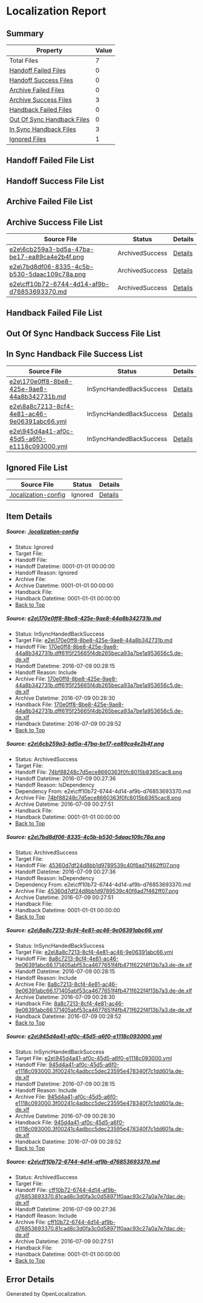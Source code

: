 # <a name='report-top'></a> Localization Report

## Summary
 Property | Value 
 -------- | ----- 
 Total Files | 7
[ Handoff Failed Files ](#handoff-failed-list)| 0
[ Handoff Success Files ](#handoff-success-list)| 0
[ Archive Failed Files ](#archive-failed-list)| 0
[ Archive Success Files ](#archive-success-list)| 3
[ Handback Failed Files ](#handback-failed-list)| 0
[ Out Of Sync Handback Files ](#outofsync-handback-success-list)| 0
[ In Sync Handback Files ](#insync-handback-success-list)| 3
[ Ignored Files ](#ignored-list)| 1

## <a name='handoff-failed-list'></a> Handoff Failed File List

## <a name='handoff-success-list'></a> Handoff Success File List

## <a name='archive-failed-list'></a> Archive Failed File List

## <a name='archive-success-list'></a> Archive Success File List
 Source File | Status | Details 
 ----------- | ------ | ------- 
 [e2e\6cb259a3-bd5a-47ba-be17-ea89ca4e2b4f.png](https://github.com/OpenLocalizationTestOrg/oltest/blob/da697d3d0c5dc8b4eab9165a27982e18c08f3192/e2e/6cb259a3-bd5a-47ba-be17-ea89ca4e2b4f.png) | ArchivedSuccess | [Details](#74bf88248c7d5ece8660363f0fc8015b8365cac82)
 [e2e\7bd8df06-8335-4c5b-b530-5daac109c78a.png](https://github.com/OpenLocalizationTestOrg/oltest/blob/da697d3d0c5dc8b4eab9165a27982e18c08f3192/e2e/7bd8df06-8335-4c5b-b530-5daac109c78a.png) | ArchivedSuccess | [Details](#45360d7df24d8bb1d9789539c40f6ad7f462ff073)
 [e2e\cff10b72-6744-4d14-af9b-d76853693370.md](https://github.com/OpenLocalizationTestOrg/oltest/blob/da697d3d0c5dc8b4eab9165a27982e18c08f3192/e2e/cff10b72-6744-4d14-af9b-d76853693370.md) | ArchivedSuccess | [Details](#46a27174daabb20bdb01bf439c10c4b86033cb0b6)

## <a name='handback-failed-list'></a> Handback Failed File List

## <a name='outofsync-handback-success-list'></a> Out Of Sync Handback Success File List

## <a name='insync-handback-success-list'></a> In Sync Handback File Success List
 Source File | Status | Details 
 ----------- | ------ | ------- 
 [e2e\170e0ff8-8be8-425e-9ae8-44a8b342731b.md](https://github.com/OpenLocalizationTestOrg/oltest/blob/f8dc78d7e9f1f223d7747c3c8d2e13e7cf8a1bb9/e2e/170e0ff8-8be8-425e-9ae8-44a8b342731b.md) | InSyncHandedBackSuccess | [Details](#5bc40a1e7e48a6fe484795365f238f2ed61c64bf1)
 [e2e\8a8c7213-8cf4-4e81-ac46-9e06391abc66.yml](https://github.com/OpenLocalizationTestOrg/oltest/blob/f8dc78d7e9f1f223d7747c3c8d2e13e7cf8a1bb9/e2e/8a8c7213-8cf4-4e81-ac46-9e06391abc66.yml) | InSyncHandedBackSuccess | [Details](#b224eb722bbc8aa0f102acd1b0967958403ba2f04)
 [e2e\945d4a41-af0c-45d5-a6f0-e1118c093000.yml](https://github.com/OpenLocalizationTestOrg/oltest/blob/f8dc78d7e9f1f223d7747c3c8d2e13e7cf8a1bb9/e2e/945d4a41-af0c-45d5-a6f0-e1118c093000.yml) | InSyncHandedBackSuccess | [Details](#12014b3a08a29499cbe77cd71cf13cdd138cd7305)

## <a name='ignored-list'></a> Ignored File List
 Source File | Status | Details 
 ----------- | ------ | ------- 
 [.localization-config](https://github.com/OpenLocalizationTestOrg/oltest/blob/f8dc78d7e9f1f223d7747c3c8d2e13e7cf8a1bb9/.localization-config) | Ignored | [Details](#3d4f252ac210baf56311d7e97dcc2db10974dbd20)

## Item Details
##### <a name='3d4f252ac210baf56311d7e97dcc2db10974dbd20'></a> Source: [.localization-config](https://github.com/OpenLocalizationTestOrg/oltest/blob/f8dc78d7e9f1f223d7747c3c8d2e13e7cf8a1bb9/.localization-config)
* Status: Ignored
* Target File: 
* Handoff File: 
* Handoff Datetime: 0001-01-01 00:00:00
* Handoff Reason: Ignored
* Archive File: 
* Archive Datetime: 0001-01-01 00:00:00
* Handback File: 
* Handback Datetime: 0001-01-01 00:00:00
* [Back to Top](#report-top)

##### <a name='5bc40a1e7e48a6fe484795365f238f2ed61c64bf1'></a> Source: [e2e\170e0ff8-8be8-425e-9ae8-44a8b342731b.md](https://github.com/OpenLocalizationTestOrg/oltest/blob/f8dc78d7e9f1f223d7747c3c8d2e13e7cf8a1bb9/e2e/170e0ff8-8be8-425e-9ae8-44a8b342731b.md)
* Status: InSyncHandedBackSuccess
* Target File: [e2e\170e0ff8-8be8-425e-9ae8-44a8b342731b.md](https://github.com/OpenLocalizationTestOrg/oltest-dede-fly/blob/b46f3335410dc7bba885308c0c22ae33a2bdd781/e2e/170e0ff8-8be8-425e-9ae8-44a8b342731b.md)
* Handoff File: [170e0ff8-8be8-425e-9ae8-44a8b342731b.dff61f5f25665f4db265beca93a7be1a953656c5.de-de.xlf](https://github.com/OpenLocalizationTestOrg/olhandoff-e2e/blob/cefa44d0275d46dacdaf5ffb7c7b07e185d89273/ol-handoff/OpenLocalizationTestOrg/oltest-dede-fly/ci/ht/170e0ff8-8be8-425e-9ae8-44a8b342731b.dff61f5f25665f4db265beca93a7be1a953656c5.de-de.xlf)
* Handoff Datetime: 2016-07-09 00:28:15
* Handoff Reason: Include
* Archive File: [170e0ff8-8be8-425e-9ae8-44a8b342731b.dff61f5f25665f4db265beca93a7be1a953656c5.de-de.xlf](https://github.com/OpenLocalizationTestOrg/olhandoff-e2e/blob/ac2db21b521ccc738653c246fbff5b38f8345186/ol-archive/OpenLocalizationTestOrg/oltest-dede-fly/ci/ht/170e0ff8-8be8-425e-9ae8-44a8b342731b.dff61f5f25665f4db265beca93a7be1a953656c5.de-de.xlf)
* Archive Datetime: 2016-07-09 00:28:30
* Handback File: [170e0ff8-8be8-425e-9ae8-44a8b342731b.dff61f5f25665f4db265beca93a7be1a953656c5.de-de.xlf](https://github.com/OpenLocalizationTestOrg/olhandback-e2e/blob/e06d3aa69c476a9b3caf2f42e5580aa647e995cc/ol-handback/OpenLocalizationTestOrg/oltest-dede-fly/ci/ht/170e0ff8-8be8-425e-9ae8-44a8b342731b.dff61f5f25665f4db265beca93a7be1a953656c5.de-de.xlf)
* Handback Datetime: 2016-07-09 00:28:52
* [Back to Top](#report-top)

##### <a name='74bf88248c7d5ece8660363f0fc8015b8365cac82'></a> Source: [e2e\6cb259a3-bd5a-47ba-be17-ea89ca4e2b4f.png](https://github.com/OpenLocalizationTestOrg/oltest/blob/da697d3d0c5dc8b4eab9165a27982e18c08f3192/e2e/6cb259a3-bd5a-47ba-be17-ea89ca4e2b4f.png)
* Status: ArchivedSuccess
* Target File: 
* Handoff File: [74bf88248c7d5ece8660363f0fc8015b8365cac8.png](https://github.com/OpenLocalizationTestOrg/olhandoff-e2e/blob/37637e7742c6c9a8c4408406bcd68da44b54be92/ol-handoff/OpenLocalizationTestOrg/oltest-dede-fly/ci/ht/74bf88248c7d5ece8660363f0fc8015b8365cac8.png)
* Handoff Datetime: 2016-07-09 00:27:36
* Handoff Reason: IsDependency
* Dependency From: e2e\cff10b72-6744-4d14-af9b-d76853693370.md
* Archive File: [74bf88248c7d5ece8660363f0fc8015b8365cac8.png](https://github.com/OpenLocalizationTestOrg/olhandoff-e2e/blob/5e9c51c43431bf98bde43b9efc8abbd0af58db8a/ol-archive/OpenLocalizationTestOrg/oltest-dede-fly/ci/ht/74bf88248c7d5ece8660363f0fc8015b8365cac8.png)
* Archive Datetime: 2016-07-09 00:27:51
* Handback File: 
* Handback Datetime: 0001-01-01 00:00:00
* [Back to Top](#report-top)

##### <a name='45360d7df24d8bb1d9789539c40f6ad7f462ff073'></a> Source: [e2e\7bd8df06-8335-4c5b-b530-5daac109c78a.png](https://github.com/OpenLocalizationTestOrg/oltest/blob/da697d3d0c5dc8b4eab9165a27982e18c08f3192/e2e/7bd8df06-8335-4c5b-b530-5daac109c78a.png)
* Status: ArchivedSuccess
* Target File: 
* Handoff File: [45360d7df24d8bb1d9789539c40f6ad7f462ff07.png](https://github.com/OpenLocalizationTestOrg/olhandoff-e2e/blob/37637e7742c6c9a8c4408406bcd68da44b54be92/ol-handoff/OpenLocalizationTestOrg/oltest-dede-fly/ci/ht/45360d7df24d8bb1d9789539c40f6ad7f462ff07.png)
* Handoff Datetime: 2016-07-09 00:27:36
* Handoff Reason: IsDependency
* Dependency From: e2e\cff10b72-6744-4d14-af9b-d76853693370.md
* Archive File: [45360d7df24d8bb1d9789539c40f6ad7f462ff07.png](https://github.com/OpenLocalizationTestOrg/olhandoff-e2e/blob/5e9c51c43431bf98bde43b9efc8abbd0af58db8a/ol-archive/OpenLocalizationTestOrg/oltest-dede-fly/ci/ht/45360d7df24d8bb1d9789539c40f6ad7f462ff07.png)
* Archive Datetime: 2016-07-09 00:27:51
* Handback File: 
* Handback Datetime: 0001-01-01 00:00:00
* [Back to Top](#report-top)

##### <a name='b224eb722bbc8aa0f102acd1b0967958403ba2f04'></a> Source: [e2e\8a8c7213-8cf4-4e81-ac46-9e06391abc66.yml](https://github.com/OpenLocalizationTestOrg/oltest/blob/f8dc78d7e9f1f223d7747c3c8d2e13e7cf8a1bb9/e2e/8a8c7213-8cf4-4e81-ac46-9e06391abc66.yml)
* Status: InSyncHandedBackSuccess
* Target File: [e2e\8a8c7213-8cf4-4e81-ac46-9e06391abc66.yml](https://github.com/OpenLocalizationTestOrg/oltest-dede-fly/blob/b46f3335410dc7bba885308c0c22ae33a2bdd781/e2e/8a8c7213-8cf4-4e81-ac46-9e06391abc66.yml)
* Handoff File: [8a8c7213-8cf4-4e81-ac46-9e06391abc66.171405abf53ca4677651f4fb471f622f4f13b7a3.de-de.xlf](https://github.com/OpenLocalizationTestOrg/olhandoff-e2e/blob/cefa44d0275d46dacdaf5ffb7c7b07e185d89273/ol-handoff/OpenLocalizationTestOrg/oltest-dede-fly/ci/ht/8a8c7213-8cf4-4e81-ac46-9e06391abc66.171405abf53ca4677651f4fb471f622f4f13b7a3.de-de.xlf)
* Handoff Datetime: 2016-07-09 00:28:15
* Handoff Reason: Include
* Archive File: [8a8c7213-8cf4-4e81-ac46-9e06391abc66.171405abf53ca4677651f4fb471f622f4f13b7a3.de-de.xlf](https://github.com/OpenLocalizationTestOrg/olhandoff-e2e/blob/ac2db21b521ccc738653c246fbff5b38f8345186/ol-archive/OpenLocalizationTestOrg/oltest-dede-fly/ci/ht/8a8c7213-8cf4-4e81-ac46-9e06391abc66.171405abf53ca4677651f4fb471f622f4f13b7a3.de-de.xlf)
* Archive Datetime: 2016-07-09 00:28:30
* Handback File: [8a8c7213-8cf4-4e81-ac46-9e06391abc66.171405abf53ca4677651f4fb471f622f4f13b7a3.de-de.xlf](https://github.com/OpenLocalizationTestOrg/olhandback-e2e/blob/e06d3aa69c476a9b3caf2f42e5580aa647e995cc/ol-handback/OpenLocalizationTestOrg/oltest-dede-fly/ci/ht/8a8c7213-8cf4-4e81-ac46-9e06391abc66.171405abf53ca4677651f4fb471f622f4f13b7a3.de-de.xlf)
* Handback Datetime: 2016-07-09 00:28:52
* [Back to Top](#report-top)

##### <a name='12014b3a08a29499cbe77cd71cf13cdd138cd7305'></a> Source: [e2e\945d4a41-af0c-45d5-a6f0-e1118c093000.yml](https://github.com/OpenLocalizationTestOrg/oltest/blob/f8dc78d7e9f1f223d7747c3c8d2e13e7cf8a1bb9/e2e/945d4a41-af0c-45d5-a6f0-e1118c093000.yml)
* Status: InSyncHandedBackSuccess
* Target File: [e2e\945d4a41-af0c-45d5-a6f0-e1118c093000.yml](https://github.com/OpenLocalizationTestOrg/oltest-dede-fly/blob/b46f3335410dc7bba885308c0c22ae33a2bdd781/e2e/945d4a41-af0c-45d5-a6f0-e1118c093000.yml)
* Handoff File: [945d4a41-af0c-45d5-a6f0-e1118c093000.3f00241c4adbcc5dec23595e478340f7c1dd601a.de-de.xlf](https://github.com/OpenLocalizationTestOrg/olhandoff-e2e/blob/cefa44d0275d46dacdaf5ffb7c7b07e185d89273/ol-handoff/OpenLocalizationTestOrg/oltest-dede-fly/ci/ht/945d4a41-af0c-45d5-a6f0-e1118c093000.3f00241c4adbcc5dec23595e478340f7c1dd601a.de-de.xlf)
* Handoff Datetime: 2016-07-09 00:28:15
* Handoff Reason: Include
* Archive File: [945d4a41-af0c-45d5-a6f0-e1118c093000.3f00241c4adbcc5dec23595e478340f7c1dd601a.de-de.xlf](https://github.com/OpenLocalizationTestOrg/olhandoff-e2e/blob/ac2db21b521ccc738653c246fbff5b38f8345186/ol-archive/OpenLocalizationTestOrg/oltest-dede-fly/ci/ht/945d4a41-af0c-45d5-a6f0-e1118c093000.3f00241c4adbcc5dec23595e478340f7c1dd601a.de-de.xlf)
* Archive Datetime: 2016-07-09 00:28:30
* Handback File: [945d4a41-af0c-45d5-a6f0-e1118c093000.3f00241c4adbcc5dec23595e478340f7c1dd601a.de-de.xlf](https://github.com/OpenLocalizationTestOrg/olhandback-e2e/blob/e06d3aa69c476a9b3caf2f42e5580aa647e995cc/ol-handback/OpenLocalizationTestOrg/oltest-dede-fly/ci/ht/945d4a41-af0c-45d5-a6f0-e1118c093000.3f00241c4adbcc5dec23595e478340f7c1dd601a.de-de.xlf)
* Handback Datetime: 2016-07-09 00:28:52
* [Back to Top](#report-top)

##### <a name='46a27174daabb20bdb01bf439c10c4b86033cb0b6'></a> Source: [e2e\cff10b72-6744-4d14-af9b-d76853693370.md](https://github.com/OpenLocalizationTestOrg/oltest/blob/da697d3d0c5dc8b4eab9165a27982e18c08f3192/e2e/cff10b72-6744-4d14-af9b-d76853693370.md)
* Status: ArchivedSuccess
* Target File: 
* Handoff File: [cff10b72-6744-4d14-af9b-d76853693370.81cad8c3d0fa3c0d58971f0aac93c27a0a7e7dac.de-de.xlf](https://github.com/OpenLocalizationTestOrg/olhandoff-e2e/blob/37637e7742c6c9a8c4408406bcd68da44b54be92/ol-handoff/OpenLocalizationTestOrg/oltest-dede-fly/ci/ht/cff10b72-6744-4d14-af9b-d76853693370.81cad8c3d0fa3c0d58971f0aac93c27a0a7e7dac.de-de.xlf)
* Handoff Datetime: 2016-07-09 00:27:36
* Handoff Reason: Include
* Archive File: [cff10b72-6744-4d14-af9b-d76853693370.81cad8c3d0fa3c0d58971f0aac93c27a0a7e7dac.de-de.xlf](https://github.com/OpenLocalizationTestOrg/olhandoff-e2e/blob/5e9c51c43431bf98bde43b9efc8abbd0af58db8a/ol-archive/OpenLocalizationTestOrg/oltest-dede-fly/ci/ht/cff10b72-6744-4d14-af9b-d76853693370.81cad8c3d0fa3c0d58971f0aac93c27a0a7e7dac.de-de.xlf)
* Archive Datetime: 2016-07-09 00:27:51
* Handback File: 
* Handback Datetime: 0001-01-01 00:00:00
* [Back to Top](#report-top)


## Error Details

Generated by OpenLocalization.
